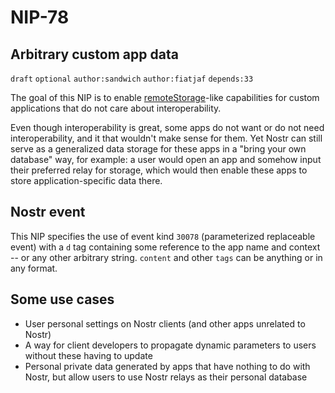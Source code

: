 NIP-78
======

Arbitrary custom app data
-------------------------

`draft` `optional` `author:sandwich` `author:fiatjaf` `depends:33`

The goal of this NIP is to enable [remoteStorage](https://remotestorage.io/)-like capabilities for custom applications that do not care about interoperability.

Even though interoperability is great, some apps do not want or do not need interoperability, and it that wouldn't make sense for them. Yet Nostr can still serve as a generalized data storage for these apps in a "bring your own database" way, for example: a user would open an app and somehow input their preferred relay for storage, which would then enable these apps to store application-specific data there.

## Nostr event

This NIP specifies the use of event kind `30078` (parameterized replaceable event) with a `d` tag containing some reference to the app name and context -- or any other arbitrary string. `content` and other `tags` can be anything or in any format.

## Some use cases

 - User personal settings on Nostr clients (and other apps unrelated to Nostr)
 - A way for client developers to propagate dynamic parameters to users without these having to update
 - Personal private data generated by apps that have nothing to do with Nostr, but allow users to use Nostr relays as their personal database
